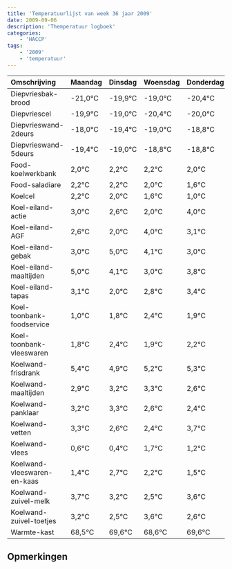 ```yaml
---
title: 'Temperatuurlijst van week 36 jaar 2009'
date: 2009-09-06
description: 'Themperatuur logboek'
categories:
    - 'HACCP'
tags:
    - '2009'
    - 'temperatuur'
---
```

|Omschrijving|Maandag|Dinsdag|Woensdag|Donderdag|Vrijdag|Zaterdag|Zondag|
|:---|:---|:---|:---|:---|:---|:---|:---|
|Diepvriesbak-brood|-21,0°C|-19,9°C|-19,0°C|-20,4°C|-20,0°C|-19,8°C|-19,8°C|
|Diepvriescel|-19,9°C|-19,0°C|-20,4°C|-20,0°C|-19,8°C|-19,8°C|-20,0°C|
|Diepvrieswand-2deurs|-18,0°C|-19,4°C|-19,0°C|-18,8°C|-18,8°C|-19,0°C|-19,4°C|
|Diepvrieswand-5deurs|-19,4°C|-19,0°C|-18,8°C|-18,8°C|-19,0°C|-19,4°C|-20,0°C|
|Food-koelwerkbank|2,0°C|2,2°C|2,2°C|2,0°C|1,6°C|1,0°C|3,0°C|
|Food-saladiare|2,2°C|2,2°C|2,0°C|1,6°C|1,0°C|3,0°C|2,1°C|
|Koelcel|2,2°C|2,0°C|1,6°C|1,0°C|3,0°C|2,1°C|1,0°C|
|Koel-eiland-actie|3,0°C|2,6°C|2,0°C|4,0°C|3,1°C|2,0°C|2,8°C|
|Koel-eiland-AGF|2,6°C|2,0°C|4,0°C|3,1°C|2,0°C|2,8°C|3,4°C|
|Koel-eiland-gebak|3,0°C|5,0°C|4,1°C|3,0°C|3,8°C|4,4°C|3,9°C|
|Koel-eiland-maaltijden|5,0°C|4,1°C|3,0°C|3,8°C|4,4°C|3,9°C|4,2°C|
|Koel-eiland-tapas|3,1°C|2,0°C|2,8°C|3,4°C|2,9°C|3,2°C|3,3°C|
|Koel-toonbank-foodservice|1,0°C|1,8°C|2,4°C|1,9°C|2,2°C|2,3°C|1,6°C|
|Koel-toonbank-vleeswaren|1,8°C|2,4°C|1,9°C|2,2°C|2,3°C|1,6°C|1,4°C|
|Koelwand-frisdrank|5,4°C|4,9°C|5,2°C|5,3°C|4,6°C|4,4°C|5,7°C|
|Koelwand-maaltijden|2,9°C|3,2°C|3,3°C|2,6°C|2,4°C|3,7°C|3,2°C|
|Koelwand-panklaar|3,2°C|3,3°C|2,6°C|2,4°C|3,7°C|3,2°C|2,5°C|
|Koelwand-vetten|3,3°C|2,6°C|2,4°C|3,7°C|3,2°C|2,5°C|3,6°C|
|Koelwand-vlees|0,6°C|0,4°C|1,7°C|1,2°C|0,5°C|1,6°C|0,6°C|
|Koelwand-vleeswaren-en-kaas|1,4°C|2,7°C|2,2°C|1,5°C|2,6°C|1,6°C|2,6°C|
|Koelwand-zuivel-melk|3,7°C|3,2°C|2,5°C|3,6°C|2,6°C|3,6°C|2,3°C|
|Koelwand-zuivel-toetjes|3,2°C|2,5°C|3,6°C|2,6°C|3,6°C|2,3°C|3,2°C|
|Warmte-kast|68,5°C|69,6°C|68,6°C|69,6°C|68,3°C|69,2°C|69,7°C|

## Opmerkingen


